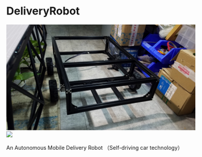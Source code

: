 # DeliveryRobot
<img src="images/2019_12_29_robot.jpg" width="500"/>
<img src="images/BodyPaltform_v604.jpg" width="500"/>

An Autonomous Mobile Delivery Robot （Self-driving car technology）

